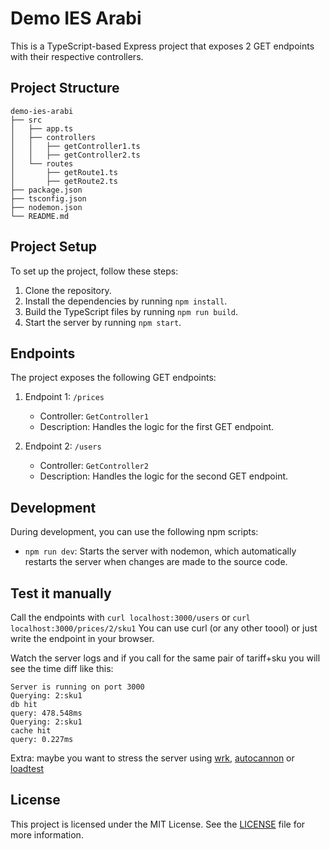 # Demo IES Arabi

This is a TypeScript-based Express project that exposes 2 GET endpoints with their respective controllers.

## Project Structure

```
demo-ies-arabi
├── src
│   ├── app.ts
│   ├── controllers
│   │   ├── getController1.ts
│   │   ├── getController2.ts
│   └── routes
│       ├── getRoute1.ts
│       ├── getRoute2.ts
├── package.json
├── tsconfig.json
├── nodemon.json
└── README.md
```

## Project Setup

To set up the project, follow these steps:

1. Clone the repository.
2. Install the dependencies by running `npm install`.
3. Build the TypeScript files by running `npm run build`.
4. Start the server by running `npm start`.

## Endpoints

The project exposes the following GET endpoints:

1. Endpoint 1: `/prices`
   - Controller: `GetController1`
   - Description: Handles the logic for the first GET endpoint.

2. Endpoint 2: `/users`
   - Controller: `GetController2`
   - Description: Handles the logic for the second GET endpoint.

## Development

During development, you can use the following npm scripts:

- `npm run dev`: Starts the server with nodemon, which automatically restarts the server when changes are made to the source code.

## Test it manually

Call the endpoints with `curl localhost:3000/users` or `curl localhost:3000/prices/2/sku1`
You can use curl (or any other toool) or just write the endpoint in your browser.

Watch the server logs and if you call for the same pair of tariff+sku you will see the time diff like this:

```
Server is running on port 3000
Querying: 2:sku1
db hit
query: 478.548ms
Querying: 2:sku1
cache hit
query: 0.227ms
```

Extra: maybe you want to stress the server using [wrk](https://github.com/wg/wrk), [autocannon](https://github.com/mcollina/autocannon)
or [loadtest](https://github.com/alexfernandez/loadtest)

## License

This project is licensed under the MIT License. See the [LICENSE](./LICENSE) file for more information.